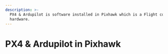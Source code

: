 ```yaml
---
description: >-
  PX4 & Ardupilot is software installed in Pixhawk which is a Flight controlling
  hardware.
---
```


# PX4 & Ardupilot in Pixhawk

